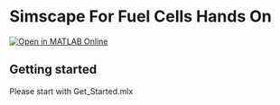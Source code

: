 # Simscape For Fuel Cells Hands On

[![Open in MATLAB Online](https://www.mathworks.com/images/responsive/global/open-in-matlab-online.svg)](https://matlab.mathworks.com/open/github/v1?repo=kroblet/FuelCells_HandsOn)

## Getting started

Please start with Get_Started.mlx

